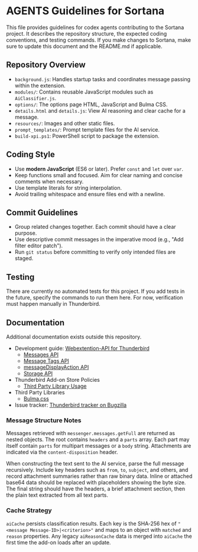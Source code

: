 # AGENTS Guidelines for Sortana

This file provides guidelines for codex agents contributing to the Sortana project. It describes the repository structure, the expected coding conventions, and testing commands. If you make changes to Sortana, make sure to update this document and the README.md if applicable.

## Repository Overview

- `background.js`: Handles startup tasks and coordinates message passing within the extension.
- `modules/`: Contains reusable JavaScript modules such as `AiClassifier.js`.
- `options/`: The options page HTML, JavaScript and Bulma CSS.
- `details.html` and `details.js`: View AI reasoning and clear cache for a message.
- `resources/`: Images and other static files.
- `prompt_templates/`: Prompt template files for the AI service.
- `build-xpi.ps1`: PowerShell script to package the extension.

## Coding Style

- Use **modern JavaScript** (ES6 or later). Prefer `const` and `let` over `var`.
- Keep functions small and focused. Aim for clear naming and concise comments when necessary.
- Use template literals for string interpolation.
- Avoid trailing whitespace and ensure files end with a newline.

## Commit Guidelines

- Group related changes together. Each commit should have a clear purpose.
- Use descriptive commit messages in the imperative mood (e.g., "Add filter editor patch").
- Run `git status` before committing to verify only intended files are staged.

## Testing

There are currently no automated tests for this project. If you add tests in the future, specify the commands to run them here. For now, verification must happen manually in Thunderbird.

## Documentation

Additional documentation exists outside this repository.

- Development guide: [Webextention-API for Thunderbird](https://webextension-api.thunderbird.net/en/stable/)
  - [Messages API](https://webextension-api.thunderbird.net/en/stable/messages.html)
  - [Message Tags API](https://webextension-api.thunderbird.net/en/stable/messages.tags.html)
  - [messageDisplayAction API](https://webextension-api.thunderbird.net/en/stable/messageDisplayAction.html)
  - [Storage API](https://webextension-api.thunderbird.net/en/stable/storage.html)
- Thunderbird Add-on Store Policies
  - [Third Party Library Usage](https://extensionworkshop.com/documentation/publish/third-party-library-usage/)
- Third Party Libraries
  - [Bulma.css](https://github.com/jgthms/bulma)
- Issue tracker: [Thunderbird tracker on Bugzilla](https://bugzilla.mozilla.org/describecomponents.cgi?product=Thunderbird)


### Message Structure Notes

Messages retrieved with `messenger.messages.getFull` are returned as
nested objects. The root contains `headers` and a `parts` array. Each part may
itself contain `parts` for multipart messages or a `body` string. Attachments are
indicated via the `content-disposition` header.

When constructing the text sent to the AI service, parse the full message
recursively. Include key headers such as `from`, `to`, `subject`, and others, and
record attachment summaries rather than raw binary data. Inline or attached
base64 data should be replaced with placeholders showing the byte size. The
final string should have the headers, a brief attachment section, then the plain
text extracted from all text parts.

### Cache Strategy

`aiCache` persists classification results. Each key is the SHA‑256 hex of
`"<message Message-ID>|<criterion>"` and maps to an object with `matched` and `reason`
properties. Any legacy `aiReasonCache` data is merged into `aiCache` the first
time the add-on loads after an update.

